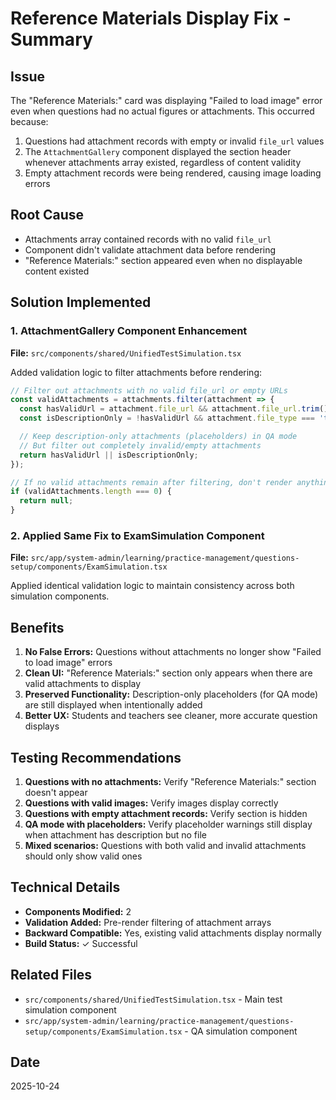 # Reference Materials Display Fix - Summary

## Issue
The "Reference Materials:" card was displaying "Failed to load image" error even when questions had no actual figures or attachments. This occurred because:

1. Questions had attachment records with empty or invalid `file_url` values
2. The `AttachmentGallery` component displayed the section header whenever attachments array existed, regardless of content validity
3. Empty attachment records were being rendered, causing image loading errors

## Root Cause
- Attachments array contained records with no valid `file_url`
- Component didn't validate attachment data before rendering
- "Reference Materials:" section appeared even when no displayable content existed

## Solution Implemented

### 1. AttachmentGallery Component Enhancement
**File:** `src/components/shared/UnifiedTestSimulation.tsx`

Added validation logic to filter attachments before rendering:

```typescript
// Filter out attachments with no valid file_url or empty URLs
const validAttachments = attachments.filter(attachment => {
  const hasValidUrl = attachment.file_url && attachment.file_url.trim() !== '';
  const isDescriptionOnly = !hasValidUrl && attachment.file_type === 'text/description';

  // Keep description-only attachments (placeholders) in QA mode
  // But filter out completely invalid/empty attachments
  return hasValidUrl || isDescriptionOnly;
});

// If no valid attachments remain after filtering, don't render anything
if (validAttachments.length === 0) {
  return null;
}
```

### 2. Applied Same Fix to ExamSimulation Component
**File:** `src/app/system-admin/learning/practice-management/questions-setup/components/ExamSimulation.tsx`

Applied identical validation logic to maintain consistency across both simulation components.

## Benefits

1. **No False Errors:** Questions without attachments no longer show "Failed to load image" errors
2. **Clean UI:** "Reference Materials:" section only appears when there are valid attachments to display
3. **Preserved Functionality:** Description-only placeholders (for QA mode) are still displayed when intentionally added
4. **Better UX:** Students and teachers see cleaner, more accurate question displays

## Testing Recommendations

1. **Questions with no attachments:** Verify "Reference Materials:" section doesn't appear
2. **Questions with valid images:** Verify images display correctly
3. **Questions with empty attachment records:** Verify section is hidden
4. **QA mode with placeholders:** Verify placeholder warnings still display when attachment has description but no file
5. **Mixed scenarios:** Questions with both valid and invalid attachments should only show valid ones

## Technical Details

- **Components Modified:** 2
- **Validation Added:** Pre-render filtering of attachment arrays
- **Backward Compatible:** Yes, existing valid attachments display normally
- **Build Status:** ✓ Successful

## Related Files
- `src/components/shared/UnifiedTestSimulation.tsx` - Main test simulation component
- `src/app/system-admin/learning/practice-management/questions-setup/components/ExamSimulation.tsx` - QA simulation component

## Date
2025-10-24
